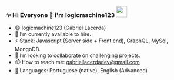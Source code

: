 ### ✨ Hi Everyone 👋 i'm logicmachine123 <img src="https://media.giphy.com/media/hvRJCLFzcasrR4ia7z/giphy.gif" width="30px">

- 😄 logicmachine123 (Gabriel Lacerda)
- 🔭 I’m currently available to hire.
- ⚡ Stack: Javascript (Server side + Front end), GraphQL, MySql, MongoDB.
- 👯 I’m looking to collaborate on challenging projects.
- 📫 How to reach me: gabriellacerdadev@gmail.com
- 💬 Languages: Portuguese (native), English (Advanced)
